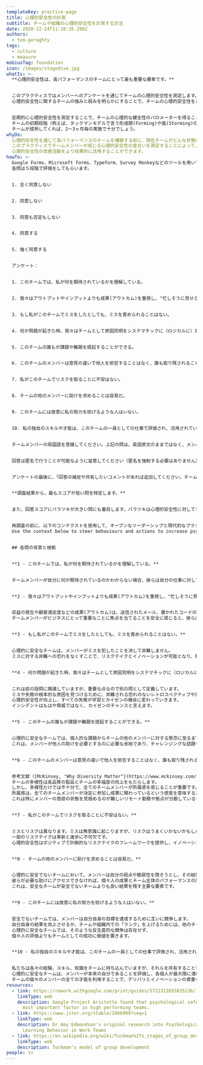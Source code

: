 ```yaml
---
templateKey: practice-page
title: 心理的安全性の計測
subtitle: チームや組織の心理的安全性を計測する方法
date: 2020-12-24T11:18:35.290Z
authors:
  - tom-geraghty
tags:
  - culture
  - measure
mobiusTag: foundation
icon: /images/stagedive.jpg
whatIs: >-
  **心理的安全性は、高パフォーマンスのチームにとって最も重要な要素です。**


  このプラクティスではメンバーへのアンケートを通じてチームの心理的安全性を測定します。
  心理的安全性に関するチームの強みと弱みを明らかにすることで、チームの心理的安全性をどう改善するかのヒントを得ることができます。


  定期的に心理的安全性を測定することで、チームの心理的な健全性のバロメーターを得ることができます。また安全性や文化についての明確な話し合いを促進することで、それ自体が心理的安全性を向上させます。
  チームの初期段階（例えば、タックマンモデルで言う形成期(Forming)や嵐(Storming)の段階）では、このプラクティスを1～2週間毎に定期的に行うことが有用かもしれません。
  チームが成熟してくれば、2～3ヶ月毎の実施で十分でしょう。
whyDo: 
  心理的安全性を通じて高パフォーマンスのチームを構築する前に、現在チームがどんな状態にあるかを理解することが重要です。
  このプラクティスでチームメンバーが感じる心理的安全性の度合いを測定することによって、
  心理的安全性の改善活動をより効果的に活用することができます。
howTo: >-
  Google Forms、Microsoft Forms、Typeform、Survey Monkeyなどのツールを用いて以下のようなアンケートを作成します。
  各問は５段階で評価をしてもらいます。


  1. 全く同意しない


  2. 同意しない


  3. 同意も否定もしない


  4. 同意する


  5. 強く同意する


  アンケート：


  1. このチームでは、私が何を期待されているかを理解している。


  2. 我々はアウトプットやインプットよりも成果(アウトカム)を重視し、"忙しそうに見せる"必要を感じていない。 


  3. もし私がこのチームでミスをしたとしても、ミスを責められることはない。


  4. 何か問題が起きた時、我々はチームとして原因究明をシステマチックに（ロジカルに）実行している。


  5. このチームの誰もが課題や難題を提起することができる。


  6. このチームのメンバーは意見の違いで他人を拒否することはなく、誰も取り残されることはない。


  7. 私がこのチームでリスクを取ることに不安はない。


  8. チームの他のメンバーに助けを求めることは容易だ。


  9. このチームには故意に私の努力を妨げるような人はいない。


  10. 私の独自のスキルや才能は、このチームの一員としての仕事で評価され、活用されている。


  チームメンバーの母国語を意識してください。上記の問は、英語原文のままではなく、メンバーの母国語に翻訳することでより適切な回答が得られるでしょう。


  回答は匿名で行うことが可能なように留意してください（匿名を強制する必要はありません）。匿名制によって、より正直な回答が得られることでしょう。


  アンケートの最後に、「回答の補足や共有したいコメントがあれば追加してください。チームの心理的安全性の改善に役立てたいと思います。」など、詳細なフィードバックを求める設問を追加します。


  **調査結果から、最もスコアが低い問を特定します。**


  また、回答スコアにバラツキが大きい問にも着目します。バラツキは心理的安全性に対してチームで意見の不一致があることを意味します。


  再調査の前に、以下のコンテクストを使用して、オープンなリーダーシップと現代的なプラクティスを通じてチームの心理的安全性を高めるよう行動します。
  Use the context below to steer behaviours and actions to increase psychological safety on the team via open leadership and modern practices, before repeating the survey.


  ## 各問の背景と根拠


  **1 - このチームでは、私が何を期待されているかを理解している。**


  チームメンバーが自分に何が期待されているのかわからない場合、彼らは自分の仕事に対して自信を持つことや快適さを感じることが少なくなり、誤解が生じやすくなります。期待には、デリバリ（速度、品質、コストなど）と行動（ドレスコードや時間厳守からコーディングスタンダードまで）の両方が含まれます。


  **2 - 我々はアウトプットやインプットよりも成果(アウトカム)を重視し、"忙しそうに見せる"必要を感じていない。 **


  収益の発生や顧客満足度などの成果(アウトカム)は、送信されたメール、書かれたコードの行数、出席したミーティングなどのアウトプットよりも重要です。
  チームメンバーがビジネスにとって重要なことに焦点を当てることを安全に感じると、彼らはアウトプットを減らして自分自身を忙しそうに見せることなく、結果を改善するための行動に焦点を当てるようになります。


  **3 - もし私がこのチームでミスをしたとしても、ミスを責められることはない。**


  心理的に安全なチームは、メンバーがミスを犯したことを決して非難しません。
  ミスに対する非難への恐れをなくすことで、リスクテイクとイノベーションが可能となり、競合の先を行くことができます。


  **4 - 何か問題が起きた時、我々はチームとして原因究明をシステマチックに（ロジカルに）実行している。**


  これは前の設問に関連していますが、重要な点なので別の問として定義しています。
  ミスや失敗の根本的な原因を見つけるために、非難される恐れのないレトロスペクティブや原因究明の会が効果的に実施されるチームでは、
  心理的安全性が向上し、すべての失敗が学習とカイゼンの機会に変わっていきます。
  インシデントはもはや脅威ではなく、カイゼンのチャンスと言えます。


  **5 - このチームの誰もが課題や難題を提起することができる。**


  心理的に安全なチームでは、個人的な課題からチームの他のメンバーに対する懸念に至るまで、メンバーは様々な課題を提起することができます。
  これは、メンバーが他人の助けを必要とするのに必要な余裕であり、チャレンジングな話題を提起する勇気を持つために不可欠です。


  **6 - このチームのメンバーは意見の違いで他人を拒否することはなく、誰も取り残されることはない。**


  参考文献（[McKinsey, "Why Diversity Matter"](https://www.mckinsey.com/business-functions/organization/our-insights/why-diversity-matters)）によると、
  チームの多様性は高品質の製品とチームの幸福度の向上をもたらします。
  しかし、多様性だけでは不十分で、全てのチームメンバーが所属感を感じることが重要です。
  所属感は、全てのチームメンバーが決定に参加し成果に関わっているという感覚を意味するため、高いパフォーマンスに結びつきます。
  これは特にメンバーの意欲の状態を見極めるのが難しいリモート勤務や拠点が分散しているチームで重要です。


  **7 - 私がこのチームでリスクを取ることに不安はない。**


  ミスとリスクは異なります。ミスは無意識に起こりますが、リスクはうまくいかないかもしれない行動を意図的に選択すること、または予期しない結果をもたらす可能性を考慮した上での行動を指します。
  一部のリスクテイクは革新と進歩に不可欠です。
  心理的安全性はポジティブで計画的なリスクテイクのフレームワークを提供し、イノベーションと競争優位性を実現します。


  **8 - チームの他のメンバーに助けを求めることは容易だ。**


  心理的に安全でないチームにおいて、メンバーは自分の弱点や脆弱性を隠そうとし、その結果、助けを求めることが敬遠されます。
  彼らが必要な助けにアクセスできなければ、個々人の成果とチーム全体のパフォーマンスの両方が悪化します。
  これは、安全なチームが安全でないチームよりも良い結果を残す主要な要素です。


  **9 - このチームには故意に私の努力を妨げるような人はいない。**


  安全でないチームでは、メンバーは自分自身の目標を達成するために互いに競争します。
  自分自身の結果を向上させるか、チームや組織内での「ランク」を上げるためには、他のチームメンバーを妨げることさえあります。
  心理的に安全なチームでは、そのような反生産的な競争は存在せず、
  個々人の評価よりもチームとしての成功に価値を置きます。


  **10 - 私の独自のスキルや才能は、このチームの一員としての仕事で評価され、活用されている。**


  私たちは各々の経験、スキル、知識をチームに持ち込んでいますが、それらを共有することを常に安全に感じているわけではないかもしれません。
  心理的に安全なチームは、メンバーが本来の自分であることを評価し、各個人が最大限に潜在能力を引き出し、ユニークなスキルと才能を共有する場を提供します。
  チームの個々のメンバーの全ての才能を利用することで、デリバリとイノベーションの貴重な機会を最大限活かすことができるでしょう。
resources:
  - link: https://rework.withgoogle.com/print/guides/5721312655835136/
    linkType: web
    description: Google Project Aristotle found that psychological safety is the
      most important factor in high performing teams.
  - link: https://www.jstor.org/stable/2666999?seq=1
    linkType: web
    description: Dr Amy Edmondson's original research into Psychological Safety and
      Learning Behavior in Work Teams
  - link: https://en.wikipedia.org/wiki/Tuckman%27s_stages_of_group_development
    linkType: web
    description: Tuckman's model of group development
people: 1+
---
```

